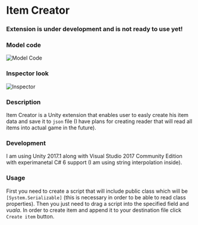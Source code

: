 # Item Creator
### Extension is under development and is not ready to use yet!

### Model code
![Model Code](https://github.com/rlewicki/unity-item-creator/Screenshots/code.png)

### Inspector look
![Inspector](https://github.com/rlewicki/unity-item-creator/Screenshots/inspector.png)

### Description
Item Creator is a Unity extension that enables user to easly create his item data and save it to `json` file (I have plans for creating reader that will read all items into actual game in the future).

### Development
I am using Unity 2017.1 along with Visual Studio 2017 Community Edition with experimanetal C# 6 support (I am using string interpolation inside).

### Usage
First you need to create a script that will include public class which will be `[System.Serializable]` (this is necessary in order to be able to read class properties). Then you just need to drag a script into the specified field and *vuala*. In order to create item and append it to your destination file click `Create item` button.